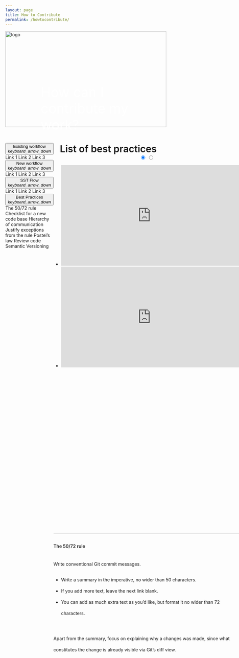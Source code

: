 ```yaml
---
layout: page
title: How to Contribute
permalink: /howtocontribute/
---
```


<div class="howtocontribute">
    <div class="title-photo" style="position:relative;">
          <img src="../images/shutterstock_2108122604.png" alt="logo" height="300" style="width:100%;">
          <div class="title" style="position:absolute; color:white; top: 55%;
    left: 22%; font-size:42px;"> How can I contribute my work? </div>
    </div>
<div class="howtocontribute-body" style="display: flex; margin-top: 50px;"> 
    <div class="sidenav">
        <button class="dropdown-btn">Existing workflow 
            <i class="material-icons">keyboard_arrow_down</i>
        </button>
        <div class="dropdown-container">
            <span class="howtocontribute-option">Link 1</span>
            <span class="howtocontribute-option">Link 2</span>
            <span class="howtocontribute-option">Link 3</span>
        </div>
        <button class="dropdown-btn">New workflow
            <i class="material-icons">keyboard_arrow_down</i>
        </button>
        <div class="dropdown-container">
            <span class="howtocontribute-option">Link 1</span>
            <span class="howtocontribute-option">Link 2</span>
            <span class="howtocontribute-option">Link 3</span>
        </div>
        <button class="dropdown-btn">SST Flow 
            <i class="material-icons">keyboard_arrow_down</i>
        </button>
        <div class="dropdown-container">
            <span class="howtocontribute-option">Link 1</span>
            <span class="howtocontribute-option">Link 2</span>
            <span class="howtocontribute-option">Link 3</span>
        </div>
        <button class="dropdown-btn">Best Practices
            <i class="material-icons">keyboard_arrow_down</i>
        </button>
        <div class="dropdown-container">
            <span class="howtocontribute-option">The 50/72 rule</span>
            <span class="howtocontribute-option">Checklist for a new code base</span>
            <span class="howtocontribute-option">Hierarchy of communication</span>
            <span class="howtocontribute-option">Justify exceptions from the rule</span>
            <span class="howtocontribute-option">Postel’s law</span>
            <span class="howtocontribute-option">Review code</span>
            <span class="howtocontribute-option">Semantic Versioning</span>
        </div>
    </div>
    <div class="sidenav-content">
        <div class="accelerator-guidance-videos">
            <div style="font-size: 30px; font-weight: 600; margin-left: 20px;">List of best practices</div>
            <div style="height: 100%; text-align: center">
			    <div class="howtocontribute csslider infinity" id="slider1">
			    <input type="radio" name="slides" checked="checked" id="slides_1"/>
			    <input type="radio" name="slides" id="slides_2"/>
				    <ul>
                        <li>
                            <iframe width="560" height="315" src="https://www.youtube.com/embed/tdFetGQuBls" title="YouTube video player" frameborder="0" allow="accelerometer; autoplay; clipboard-write; encrypted-media; gyroscope; picture-in-picture" allowfullscreen></iframe>
					    </li>
                        <li>
                            <iframe width="560" height="315" src="https://www.youtube.com/embed/itfpdwh6x0E" title="YouTube video player" frameborder="0" allow="accelerometer; autoplay; clipboard-write; encrypted-media; gyroscope; picture-in-picture" allowfullscreen></iframe>
                        </li>
				    </ul>
					<div class="arrows">
						<label for="slides_1"></label>
						<label for="slides_2"></label>
						<label class="goto-first" for="slides_1"></label>
						<label class="goto-last" for="slides_10"></label>
					</div>
					<div class="navigation"> 
						<div>
							<label for="slides_1"></label>
							<label for="slides_2"></label>
						</div>
					</div>
			    </div>
		    </div>
        </div>
        <div style="display: flex; flex-direction: column; border-top: 1px solid #D2D2D2;margin-top: 50px;">
            <div style="font-weight: 600; margin-top: 30px;">The 50/72 rule</div>
            <span style="margin-top:30px; line-height: 35px;">Write conventional Git commit messages.</span>
            <ul style="line-height: 35px;">
                <li>Write a summary in the imperative, no wider than 50 characters.</li>
                <li>If you add more text, leave the next link blank.</li>
                <li>You can add as much extra text as you’d like, but format it no wider than 72 characters.</li>
            </ul>
            <span style="margin-top:30px; line-height: 35px;">Apart from the summary, focus on explaining why a changes was made, since what constitutes the change is already visible via Git’s diff view.</span>            
        </div>
    </div>
</div>
</div>


<script>
var dropdown = document.getElementsByClassName("dropdown-btn");
var howToContributeOption = document.getElementsByClassName("howtocontribute-option");
var i;
var j;

for (i = 0; i < dropdown.length; i++) {
  dropdown[i].addEventListener("click", function() {
    this.classList.toggle("active");
    var dropdownContent = this.nextElementSibling;
    if (dropdownContent.style.display === "block") {
      dropdownContent.style.display = "none";
    } else {
      dropdownContent.style.display = "block";
    }
  });
}

for(i = 0; i < howToContributeOption.length; i++) {
    howToContributeOption[i].addEventListener("click", function() {
        for(j = 0; j < howToContributeOption.length; j++) {
            howToContributeOption[j].classList.remove("active");
        };
        this.classList.toggle("active");
    });
}
</script>